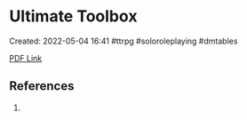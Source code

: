 # Ultimate Toolbox

Created: 2022-05-04 16:41
#ttrpg #soloroleplaying #dmtables

[PDF Link](<G:\My Drive\Gam\Tabletop\Role Playing Games\Solo\ultimate-toolbox.pdf>)


## References
1. 

